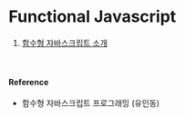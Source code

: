 # Functional Javascript
1. [함수형 자바스크립트 소개](https://github.com/ToBeFrontEndMaster/eunjeong/tree/chapter01)


<br/>

#### Reference
- 함수형 자바스크립트 프로그래밍 (유인동)
